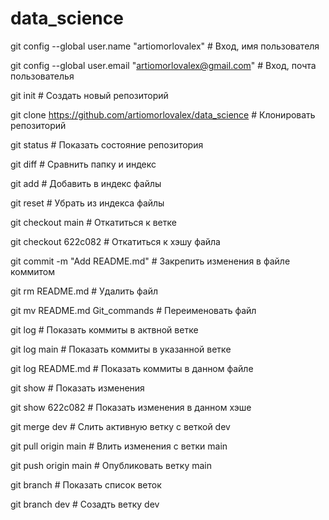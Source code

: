 # data_science

git config --global user.name "artiomorlovalex" # Вход, имя пользователя

git config --global user.email "artiomorlovalex@gmail.com" # Вход, почта пользователья

git init # Создать новый репозиторий

git clone https://github.com/artiomorlovalex/data_science # Клонировать репозиторий

git status # Показать состояние репозитория

git diff # Сравнить папку и индекс

git add # Добавить в индекс файлы

git reset # Убрать из индекса файлы

git checkout main # Откатиться к ветке

git checkout 622c082 # Откатиться к хэшу файла

git commit -m "Add README.md" # Закрепить изменения в файле коммитом

git rm README.md # Удалить файл

git mv README.md Git_commands # Переименовать файл

git log # Показать коммиты в актвной ветке

git log main # Показать коммиты в указанной ветке

git log README.md # Показать коммиты в данном файле

git show # Показать изменения

git show 622c082 # Показать изменения в данном хэше

git merge dev # Слить активную ветку с веткой dev

git pull origin main # Влить изменения с ветки main

git push origin main # Опубликовать ветку main

git branch # Показать список веток

git branch dev # Созадть ветку dev


